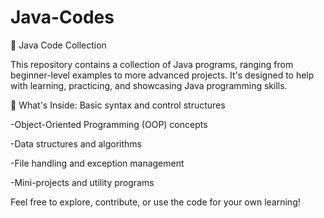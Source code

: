 # Java-Codes
📁 Java Code Collection

This repository contains a collection of Java programs, ranging from beginner-level examples to more advanced projects. It's designed to help with learning, practicing, and showcasing Java programming skills.

🧩 What's Inside:
Basic syntax and control structures

-Object-Oriented Programming (OOP) concepts

-Data structures and algorithms

-File handling and exception management

-Mini-projects and utility programs

Feel free to explore, contribute, or use the code for your own learning!
